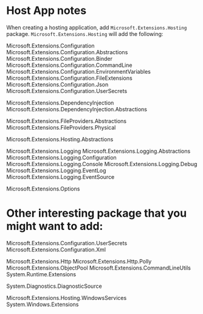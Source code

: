 # Host App notes

When creating a hosting application, add `Microsoft.Extensions.Hosting` package.
`Microsoft.Extensions.Hosting` will add the following:

Microsoft.Extensions.Configuration
Microsoft.Extensions.Configuration.Abstractions
Microsoft.Extensions.Configuration.Binder
Microsoft.Extensions.Configuration.CommandLine
Microsoft.Extensions.Configuration.EnvironmentVariables
Microsoft.Extensions.Configuration.FileExtensions
Microsoft.Extensions.Configuration.Json
Microsoft.Extensions.Configuration.UserSecrets

Microsoft.Extensions.DependencyInjection
Microsoft.Extensions.DependencyInjection.Abstractions

Microsoft.Extensions.FileProviders.Abstractions
Microsoft.Extensions.FileProviders.Physical

Microsoft.Extensions.Hosting.Abstractions

Microsoft.Extensions.Logging
Microsoft.Extensions.Logging.Abstractions
Microsoft.Extensions.Logging.Configuration
Microsoft.Extensions.Logging.Console
Microsoft.Extensions.Logging.Debug
Microsoft.Extensions.Logging.EventLog
Microsoft.Extensions.Logging.EventSource

Microsoft.Extensions.Options


# Other interesting package that you might want to add:

Microsoft.Extensions.Configuration.UserSecrets
Microsoft.Extensions.Configuration.Xml

Microsoft.Extensions.Http 
Microsoft.Extensions.Http.Polly
Microsoft.Extensions.ObjectPool
Microsoft.Extensions.CommandLineUtils
System.Runtime.Extensions

System.Diagnostics.DiagnosticSource

Microsoft.Extensions.Hosting.WindowsServices
System.Windows.Extensions


